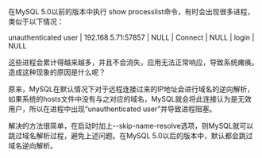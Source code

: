 

在MySQL 5.0以前的版本中执行 show processlist命令，有时会出现很多进程，类似于以下情况：

unauthenticated user | 192.168.5.71:57857 | NULL | Connect | NULL | login | NULL

这些进程会累计得越来越多，并且不会消失，应用无法正常响应，导致系统瘫痪。造成这种现象的原因是什么呢？

原来，MySQL在默认情况下对于远程连接过来的IP地址会进行域名的逆向解析，如果系统的hosts文件中没有与之对应的域名，MySQL就会将此连接认为是无效用户，所以在进程中出现“unauthenticated user”并导致进程阻塞。

解决的方法很简单，在启动时加上--skip-name-resolve选项，则MySQL就可以跳过域名解析过程，避免上述问题。在MySQL 5.0以后的版本中，默认都会跳过域名逆向解析。



